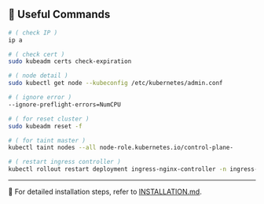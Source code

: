 ## 🧪 Useful Commands

```bash
# ( check IP )
ip a

# ( check cert )
sudo kubeadm certs check-expiration

# ( node detail )
sudo kubectl get node --kubeconfig /etc/kubernetes/admin.conf

# ( ignore error )
--ignore-preflight-errors=NumCPU

# ( for reset cluster )
sudo kubeadm reset -f

# ( for taint master )
kubectl taint nodes --all node-role.kubernetes.io/control-plane-

# ( restart ingress controller )
kubectl rollout restart deployment ingress-nginx-controller -n ingress-nginx
```

---

📘 For detailed installation steps, refer to [INSTALLATION.md](./installation/INSTALLATION.md).
